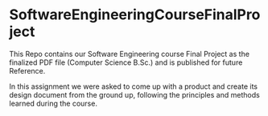 # SoftwareEngineeringCourseFinalProject
This Repo contains our Software Engineering course Final Project as the finalized PDF file (Computer Science B.Sc.)
and is published for future Reference.

In this assignment we were asked to come up with a product and create its design document from the ground up, following the principles and methods learned during the course. 
